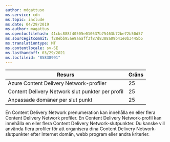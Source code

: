 ```yaml
---
author: mdgattuso
ms.service: cdn
ms.topic: include
ms.date: 04/29/2019
ms.author: magattus
ms.openlocfilehash: 41cbc888f40505e010537b75463b72be72b50d57
ms.sourcegitcommit: f28ebb95ae9aaaff3f87d8388a09b41e0b3445b5
ms.translationtype: MT
ms.contentlocale: sv-SE
ms.lasthandoff: 03/29/2021
ms.locfileid: "85838991"
---
```

| Resurs | Gräns |
| --- | --- |
| Azure Content Delivery Network-profiler |25 |
| Content Delivery Network slut punkter per profil |25 |
| Anpassade domäner per slut punkt |25 |

En Content Delivery Network prenumeration kan innehålla en eller flera Content Delivery Network profiler. En Content Delivery Network-profil kan innehålla en eller flera Content Delivery Network-slutpunkter. Du kanske vill använda flera profiler för att organisera dina Content Delivery Network-slutpunkter efter Internet domän, webb program eller andra kriterier. 


